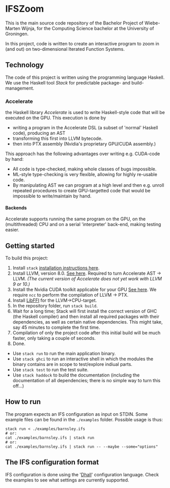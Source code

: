 # IFSZoom

This is the main source code repository of the Bachelor Project of Wiebe-Marten Wijnja, for the Computing Science bachelor at the University of Groningen.

In this project, code is written to create an interactive program to zoom in (and out) on two-dimensional Iterated Function Systems.


## Technology

The code of this project is written using the programming language Haskell.
We use the Haskell tool _Stack_ for predictable package- and build-management.

### Accelerate

the Haskell library _Accelerate_ is used to write Haskell-style code that will be executed on the GPU.
This execution is done by 

- writing a program in the Accelerate DSL (a subset of 'normal' Haskell code), producing an AST
- transforming this first into LLVM bytecode.
- then into PTX assembly (Nvidia's proprietary GPU/CUDA assembly.)

This approach has the following advantages over writing e.g. CUDA-code by hand:

- All code is type-checked, making whole classes of bugs impossible.
- ML-style type-checking is very flexible, allowing for highly re-usable code.
- By manipulating AST we can program at a high level and then e.g. unroll repeated procedures to create GPU-targetted code that would be impossible to write/maintain by hand.

#### Backends

Accelerate supports running the same program on the GPU, on the (multithreaded) CPU and on a serial 'interpreter' back-end, making testing easier.

## Getting started

To build this project:

1. Install `stack` [installation instructions here](https://docs.haskellstack.org/en/stable/README/).
2. Install LLVM, version 8.0. [See here](http://llvm.org/). Required to turn Accelerate AST -> LLVM. _(The current version of Accelerate does not yet work with LLVM 9 or 10.)_
3. Install the Nvidia CUDA toolkit applicable for your GPU [See here](https://developer.nvidia.com/cuda-downloads). We require `ncc` to perform the compilation of LLVM -> PTX.
4. Install [LibFFI](https://sourceware.org/libffi/) for the LLVM->CPU-target.
5. In the repository folder, run `stack build`.
6. Wait for a long time; Stack will first install the correct version of GHC (the Haskell compiler) and then install all required packages with their dependencies, as well as certain native dependencies. This might take, say 45 minutes to complete the first time. 
7. Compilation of only the project code after this initial build will be much faster, only taking a couple of seconds.
8. Done.
  - Use `stack run` to run the main application binary. 
  - Use `stack ghci` to run an interactive shell in which the modules the binary contains are in scope to test/explore indiual parts.
  - Use `stack test` to run the test suite.
  - Use `stack haddock` to build the documentation (including the documentation of all dependencies; there is no simple way to turn this off...)

## How to run

The program expects an IFS configuration as input on STDIN. Some example files can be found in the `./examples` folder.
Possible usage is thus:

```
stack run < ./examples/barnsley.ifs
# or:
cat ./examples/barnsley.ifs | stack run
# or:
cat ./examples/barnsley.ifs | stack run -- --maybe --some="options"
```

## The IFS configuration format

IFS configuration is done using the '[Dhall](http://dhall-lang.org/)' configuration language.
Check the examples to see what settings are currently supported.
